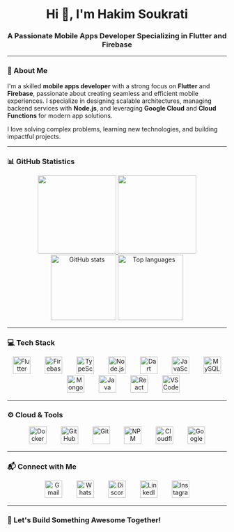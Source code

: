 <h1 align="center">Hi 👋, I'm Hakim Soukrati</h1>
<h3 align="center">A Passionate Mobile Apps Developer Specializing in Flutter and Firebase</h3>

---

### 🌟 About Me

I'm a skilled **mobile apps developer** with a strong focus on **Flutter** and **Firebase**, passionate about creating seamless and efficient mobile experiences. I specialize in designing scalable architectures, managing backend services with **Node.js**, and leveraging **Google Cloud** and **Cloud Functions** for modern app solutions.

I love solving complex problems, learning new technologies, and building impactful projects.

---

### 📊 GitHub Statistics

<div align="center">
  <a href="https://github.com/hakim-skr">
  <img height="180em" src="https://github-readme-stats-eight-theta.vercel.app/api?username=hakim-skr&show_icons=true&theme=algolia&include_all_commits=true&count_private=true"/>
  <img height="180em" src="https://github-readme-stats-eight-theta.vercel.app/api/top-langs/?username=hakim-skr&layout=compact&langs_count=8&theme=algolia"/>
</a>
  <img height="150em" src="https://github-readme-stats.vercel.app/api?username=hakim-skr&show_icons=true&theme=algolia&include_all_commits=true&count_private=true" alt="GitHub stats" />
  <img height="150em" src="https://github-readme-stats.vercel.app/api/top-langs?username=hakim-skr&layout=compact&langs_count=8&theme=algolia" alt="Top languages" />
</div>

---

### 💻 Tech Stack

<div align="center">
  <img src="https://cdn.jsdelivr.net/gh/devicons/devicon/icons/flutter/flutter-original.svg" height="40" alt="Flutter" />
  <img width="25" />
  <img src="https://cdn.jsdelivr.net/gh/devicons/devicon/icons/firebase/firebase-plain.svg" height="40" alt="Firebase" />
  <img width="25" />
  <img src="https://cdn.jsdelivr.net/gh/devicons/devicon/icons/typescript/typescript-original.svg" height="40" alt="TypeScript" />
  <img width="25" />
  <img src="https://cdn.jsdelivr.net/gh/devicons/devicon/icons/nodejs/nodejs-original.svg" height="40" alt="Node.js" />
  <img width="25" />
  <img src="https://cdn.jsdelivr.net/gh/devicons/devicon/icons/dart/dart-original.svg" height="40" alt="Dart" />
  <img width="25" />
  <img src="https://cdn.jsdelivr.net/gh/devicons/devicon/icons/javascript/javascript-original.svg" height="40" alt="JavaScript" />
  <img width="25" />
  <img src="https://cdn.jsdelivr.net/gh/devicons/devicon/icons/mysql/mysql-original.svg" height="40" alt="MySQL" />
  <img width="25" />
  <img src="https://cdn.jsdelivr.net/gh/devicons/devicon/icons/mongodb/mongodb-original.svg" height="40" alt="MongoDB" />
  <img width="25" />
  <img src="https://cdn.jsdelivr.net/gh/devicons/devicon/icons/java/java-original.svg" height="40" alt="Java" />
  <img width="25" />
  <img src="https://cdn.jsdelivr.net/gh/devicons/devicon/icons/react/react-original.svg" height="40" alt="React" />
  <img width="25" />
  <img src="https://cdn.jsdelivr.net/gh/devicons/devicon/icons/vscode/vscode-original.svg" height="40" alt="VS Code" />
</div>

---

### ⚙️ Cloud & Tools

<div align="center">
  <img src="https://cdn.jsdelivr.net/gh/devicons/devicon/icons/docker/docker-original.svg" height="40" alt="Docker" />
  <img width="25" />
  <img src="https://cdn.jsdelivr.net/gh/devicons/devicon/icons/github/github-original.svg" height="40" alt="GitHub" />
  <img width="25" />
  <img src="https://cdn.jsdelivr.net/gh/devicons/devicon/icons/git/git-original.svg" height="40" alt="Git" />
  <img width="25" />
  <img src="https://cdn.jsdelivr.net/gh/devicons/devicon/icons/npm/npm-original-wordmark.svg" height="40" alt="NPM" />
  <img width="25" />
  <img src="https://cdn.jsdelivr.net/gh/devicons/devicon/icons/cloudflare/cloudflare-original.svg" height="40" alt="Cloudflare" />
  <img width="25" />
  <img src="https://cdn.jsdelivr.net/gh/devicons/devicon/icons/googlecloud/googlecloud-original.svg" height="40" alt="Google Cloud" />
</div>

---

### 📬 Connect with Me

<div align="center">
  <a href="mailto:hakim.skr@example.com"><img src="https://cdn.jsdelivr.net/gh/devicons/devicon/icons/google/google-original.svg" height="40" alt="Gmail" /></a>
  <img width="25" />
  <a href="https://wa.me/123456789"><img src="https://cdn.jsdelivr.net/gh/devicons/devicon/icons/whatsapp/whatsapp-original.svg" height="40" alt="WhatsApp" /></a>
  <img width="25" />
  <a href="https://discord.com/users/yourdiscordid"><img src="https://cdn.jsdelivr.net/gh/devicons/devicon/icons/discord/discord-original.svg" height="40" alt="Discord" /></a>
  <img width="25" />
  <a href="https://www.linkedin.com/in/hakim-skr"><img src="https://cdn.jsdelivr.net/gh/devicons/devicon/icons/linkedin/linkedin-original.svg" height="40" alt="LinkedIn" /></a>
  <img width="25" />
  <a href="https://instagram.com/hakim.skr"><img src="https://cdn.jsdelivr.net/gh/devicons/devicon/icons/instagram/instagram-original.svg" height="40" alt="Instagram" /></a>
</div>

---

### 🚀 Let's Build Something Awesome Together!
